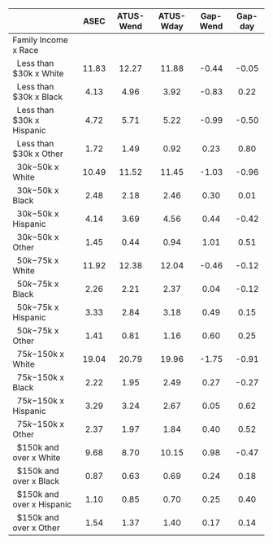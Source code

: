 
|                      |         ASEC |    ATUS-Wend |    ATUS-Wday |     Gap-Wend |      Gap-day |
| -------------------- | :----------: | :----------: | :----------: | :----------: | :----------: |
| Family Income x Race |              |              |              |              |              |
| &nbsp;&nbsp;Less than $30k x White |        11.83 |        12.27 |        11.88 |        -0.44 |        -0.05 |
| &nbsp;&nbsp;Less than $30k x Black |         4.13 |         4.96 |         3.92 |        -0.83 |         0.22 |
| &nbsp;&nbsp;Less than $30k x Hispanic |         4.72 |         5.71 |         5.22 |        -0.99 |        -0.50 |
| &nbsp;&nbsp;Less than $30k x Other |         1.72 |         1.49 |         0.92 |         0.23 |         0.80 |
| &nbsp;&nbsp;$30k-$50k x White |        10.49 |        11.52 |        11.45 |        -1.03 |        -0.96 |
| &nbsp;&nbsp;$30k-$50k x Black |         2.48 |         2.18 |         2.46 |         0.30 |         0.01 |
| &nbsp;&nbsp;$30k-$50k x Hispanic |         4.14 |         3.69 |         4.56 |         0.44 |        -0.42 |
| &nbsp;&nbsp;$30k-$50k x Other |         1.45 |         0.44 |         0.94 |         1.01 |         0.51 |
| &nbsp;&nbsp;$50k-$75k x White |        11.92 |        12.38 |        12.04 |        -0.46 |        -0.12 |
| &nbsp;&nbsp;$50k-$75k x Black |         2.26 |         2.21 |         2.37 |         0.04 |        -0.12 |
| &nbsp;&nbsp;$50k-$75k x Hispanic |         3.33 |         2.84 |         3.18 |         0.49 |         0.15 |
| &nbsp;&nbsp;$50k-$75k x Other |         1.41 |         0.81 |         1.16 |         0.60 |         0.25 |
| &nbsp;&nbsp;$75k-$150k x White |        19.04 |        20.79 |        19.96 |        -1.75 |        -0.91 |
| &nbsp;&nbsp;$75k-$150k x Black |         2.22 |         1.95 |         2.49 |         0.27 |        -0.27 |
| &nbsp;&nbsp;$75k-$150k x Hispanic |         3.29 |         3.24 |         2.67 |         0.05 |         0.62 |
| &nbsp;&nbsp;$75k-$150k x Other |         2.37 |         1.97 |         1.84 |         0.40 |         0.52 |
| &nbsp;&nbsp;$150k and over x White |         9.68 |         8.70 |        10.15 |         0.98 |        -0.47 |
| &nbsp;&nbsp;$150k and over x Black |         0.87 |         0.63 |         0.69 |         0.24 |         0.18 |
| &nbsp;&nbsp;$150k and over x Hispanic |         1.10 |         0.85 |         0.70 |         0.25 |         0.40 |
| &nbsp;&nbsp;$150k and over x Other |         1.54 |         1.37 |         1.40 |         0.17 |         0.14 |

